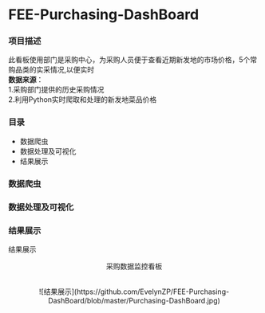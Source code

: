 # FEE-Purchasing-DashBoard

### 项目描述
此看板使用部门是采购中心，为采购人员便于查看近期新发地的市场价格，5个常购品类的实采情况,以便实时<br>
__数据来源__：<br>
     1.采购部门提供的历史采购情况<br>
     2.利用Python实时爬取和处理的新发地菜品价格
### 目录
* 数据爬虫
* 数据处理及可视化
* 结果展示
### 数据爬虫
### 数据处理及可视化
### 结果展示



结果展示<br>
<p align="center">采购数据监控看板</p ><center><br>
![结果展示](https://github.com/EvelynZP/FEE-Purchasing-DashBoard/blob/master/Purchasing-DashBoard.jpg)
